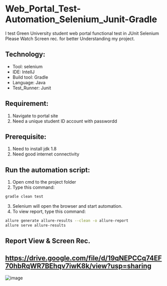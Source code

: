 # Web_Portal_Test-Automation_Selenium_Junit-Gradle

I test Green University student web portal functional test in JUnit Selenium
Please Watch Screen rec. for better Understanding my project.

## Technology:
- Tool: selenium
- IDE: IntelIJ
- Build tool: Gradle
- Language: Java
- Test_Runner: Junit

## Requirement:
1. Navigate to portal site
2. Need a unique student ID account with  passwordd

## Prerequisite:
1. Need to install jdk 1.8
2. Need good internet connectivity

## Run the automation script:
1. Open cmd to the project folder
2. Type this command:

```sh
gradle clean test
```
3. Selenium will open the browser and start automation.
4. To view report, type this command:
```sh
allure generate allure-results --clean -o allure-report
allure serve allure-results
```
## Report View & Screen Rec. 
## https://drive.google.com/file/d/19qNEPCCq74EF70hbRqWR7BEhqv7iwK8k/view?usp=sharing

![image](https://user-images.githubusercontent.com/87892957/134741387-693c7fb6-bc88-492d-a23f-080049215dc6.png)


